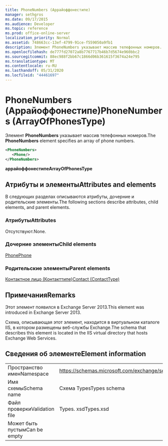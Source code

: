 ```yaml
---
title: PhoneNumbers (Аррайоффонестипе)
manager: sethgros
ms.date: 09/17/2015
ms.audience: Developer
ms.topic: reference
ms.prod: office-online-server
localization_priority: Normal
ms.assetid: 748663cc-13ef-4799-91ce-f559050a9fb1
description: Элемент PhoneNumbers указывает массив телефонных номеров.
ms.openlocfilehash: de777fd27072a8b7767717b46b7d5674e960bbc2
ms.sourcegitcommit: 88ec988f2bb67c1866d06b361615f3674a24e795
ms.translationtype: MT
ms.contentlocale: ru-RU
ms.lasthandoff: 05/31/2020
ms.locfileid: "44461697"
---
```

# <a name="phonenumbers-arrayofphonestype"></a><span data-ttu-id="a0cbb-103">PhoneNumbers (Аррайоффонестипе)</span><span class="sxs-lookup"><span data-stu-id="a0cbb-103">PhoneNumbers (ArrayOfPhonesType)</span></span>

<span data-ttu-id="a0cbb-104">Элемент **PhoneNumbers** указывает массив телефонных номеров.</span><span class="sxs-lookup"><span data-stu-id="a0cbb-104">The **PhoneNumbers** element specifies an array of phone numbers.</span></span> 
  
```XML
<PhoneNumbers>
   <Phone/>
</PhoneNumbers>
```

 <span data-ttu-id="a0cbb-105">**аррайоффонестипе**</span><span class="sxs-lookup"><span data-stu-id="a0cbb-105">**ArrayOfPhonesType**</span></span>
## <a name="attributes-and-elements"></a><span data-ttu-id="a0cbb-106">Атрибуты и элементы</span><span class="sxs-lookup"><span data-stu-id="a0cbb-106">Attributes and elements</span></span>

<span data-ttu-id="a0cbb-107">В следующих разделах описываются атрибуты, дочерние и родительские элементы.</span><span class="sxs-lookup"><span data-stu-id="a0cbb-107">The following sections describe attributes, child elements, and parent elements.</span></span>
  
### <a name="attributes"></a><span data-ttu-id="a0cbb-108">Атрибуты</span><span class="sxs-lookup"><span data-stu-id="a0cbb-108">Attributes</span></span>

<span data-ttu-id="a0cbb-109">Отсутствуют.</span><span class="sxs-lookup"><span data-stu-id="a0cbb-109">None.</span></span>
  
### <a name="child-elements"></a><span data-ttu-id="a0cbb-110">Дочерние элементы</span><span class="sxs-lookup"><span data-stu-id="a0cbb-110">Child elements</span></span>

[<span data-ttu-id="a0cbb-111">Phone</span><span class="sxs-lookup"><span data-stu-id="a0cbb-111">Phone</span></span>](phone.md)
  
### <a name="parent-elements"></a><span data-ttu-id="a0cbb-112">Родительские элементы</span><span class="sxs-lookup"><span data-stu-id="a0cbb-112">Parent elements</span></span>

[<span data-ttu-id="a0cbb-113">Контактное лицо (Контакттипе)</span><span class="sxs-lookup"><span data-stu-id="a0cbb-113">Contact (ContactType)</span></span>](contact-contacttype.md)
  
## <a name="remarks"></a><span data-ttu-id="a0cbb-114">Примечания</span><span class="sxs-lookup"><span data-stu-id="a0cbb-114">Remarks</span></span>

<span data-ttu-id="a0cbb-115">Этот элемент появился в Exchange Server 2013.</span><span class="sxs-lookup"><span data-stu-id="a0cbb-115">This element was introduced in Exchange Server 2013.</span></span>
  
<span data-ttu-id="a0cbb-116">Схема, описывающая этот элемент, находится в виртуальном каталоге IIS, в котором размещены веб-службы Exchange.</span><span class="sxs-lookup"><span data-stu-id="a0cbb-116">The schema that describes this element is located in the IIS virtual directory that hosts Exchange Web Services.</span></span>
  
## <a name="element-information"></a><span data-ttu-id="a0cbb-117">Сведения об элементе</span><span class="sxs-lookup"><span data-stu-id="a0cbb-117">Element information</span></span>

|||
|:-----|:-----|
|<span data-ttu-id="a0cbb-118">Пространство имен</span><span class="sxs-lookup"><span data-stu-id="a0cbb-118">Namespace</span></span>  <br/> |https://schemas.microsoft.com/exchange/services/2006/types  <br/> |
|<span data-ttu-id="a0cbb-119">Имя схемы</span><span class="sxs-lookup"><span data-stu-id="a0cbb-119">Schema name</span></span>  <br/> |<span data-ttu-id="a0cbb-120">Схема Types</span><span class="sxs-lookup"><span data-stu-id="a0cbb-120">Types schema</span></span>  <br/> |
|<span data-ttu-id="a0cbb-121">Файл проверки</span><span class="sxs-lookup"><span data-stu-id="a0cbb-121">Validation file</span></span>  <br/> |<span data-ttu-id="a0cbb-122">Types. xsd</span><span class="sxs-lookup"><span data-stu-id="a0cbb-122">Types.xsd</span></span>  <br/> |
|<span data-ttu-id="a0cbb-123">Может быть пустым</span><span class="sxs-lookup"><span data-stu-id="a0cbb-123">Can be empty</span></span>  <br/> ||
   

